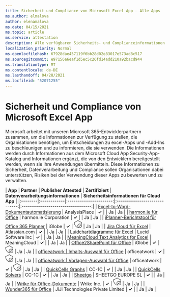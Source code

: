 ```yaml
---
title: Sicherheit und Compliance von Microsoft Excel App – Alle Apps
ms.author: elmalova
author: elenamalova
ms.date: 04/15/2021
ms.topic: article
ms.service: attestation
description: Alle verfügbaren Sicherheits- und Complianceinformationen für alle Microsoft Excel-Apps.
localization_priority: Normal
ms.openlocfilehash: 67928dae457119f6bb28d02e83017e573ad8c517
ms.sourcegitcommit: e97156a6eaf1d5ec5c26fd14add210a92bacd944
ms.translationtype: MT
ms.contentlocale: de-DE
ms.lasthandoff: 04/28/2021
ms.locfileid: "52071255"
---
```

# <a name="microsoft-excel-app-security-and-compliance"></a>Sicherheit und Compliance von Microsoft Excel App

Microsoft arbeitet mit unseren Microsoft 365-Entwicklerpartnern zusammen, um die Informationen zur Verfügung zu stellen, die Organisationen benötigen, um Entscheidungen zu excel-Apps und -Add-Ins zu beschleunigen und zu informieren, die sie verwenden. Die Informationen werden durch Informationen aus dem Microsoft Cloud App Security-App-Katalog und Informationen ergänzt, die von den Entwicklern bereitgestellt werden, wenn sie ihre Anwendungen übermitteln. [](https://www.microsoft.com/en-us/enterprise-mobility-security/cloud-app-security) Diese Informationen zu Sicherheit, Datenverarbeitung und Compliance sollen Organisationen dabei unterstützen, Risiken bei der Verwendung dieser Apps zu bewerten und zu verwalten.

| **App** | **Partner** | **Publisher Attested** | **Zertifiziert** | **Datenverarbeitungsinformationen** | **Sicherheitsinformationen für Cloud App** |
|:--------|:------------|:----------------------:|:-----------------------------:|:----------------------------------:|
| [Excel-to-Word-Dokumentautomatisierung](./analysisplace-excel-to-word-document-automation.md) | AnalysisPlace | **✓** |  | Ja | Ja |
| [harmon.ie für Office](./harmonie-corporation-for-office.md) | harmon.ie Corporation | **✓** |  | Ja | Ja |
| [iPlanner-Berichtstool für Office 365 Planner](./iglobe-iplanner-reporting-tool-for-office-365-planner.md) | iGlobe | **✓** | <img alt="Certified application badge" src="../media/certified-badge.png" height="25" width="25" /> | Ja | Ja |
| [Jira Cloud für Excel](./atlassiancom-jira-cloud-for-excel.md) | Atlassian.com | **✓** |  | Ja | Ja |
| [Luidchartdiagramme für Excel](./lucid-software-inc-lucidchart-diagrams-for-excel.md) | Lucid Software Inc | **✓** |  | Ja | Ja |
| [MeaningCloud Text Analytics for Excel](./meaningcloud-text-analytics-for-excel.md) | MeaningCloud | **✓** |  | Ja | Ja |
| [Office2SharePoint für Office](./iglobe-office2sharepoint-for-office.md) | iGlobe | **✓** | <img alt="Certified application badge" src="../media/certified-badge.png" height="25" width="25" /> | Ja | Ja |
| [officeatwork | Inhalts-Auswahl für Office](./officeatwork-officeatworkcontent-chooser-for-office.md) | officeatwork | **✓** | <img alt="Certified application badge" src="../media/certified-badge.png" height="25" width="25" /> | Ja | Ja |
| [officeatwork | Vorlagen-Auswahl für Office](./officeatwork-officeatworktemplate-chooser-for-office.md) | officeatwork | **✓** | <img alt="Certified application badge" src="../media/certified-badge.png" height="25" width="25" /> | Ja | Ja |
| [QuickCells Graphs](./cc-1c-quickcells-graphs.md) | CC-1C | **✓** |  | Ja | Ja |
| [QuickCells Solvers](./cc-1c-quickcells-solvers.md) | CC-1C | **✓** |  | Ja | Ja |
| [Sheetgo](./sheetgo-europe-sl.md) | SHEETGO EUROPE SL | **✓** |  | Ja | Ja |
| [Wrike für Office-Dokumente](./wrike-inc-for-office-documents.md) | Wrike Inc. | **✓** | <img alt="Certified application badge" src="../media/certified-badge.png" height="25" width="25" /> | Ja | Ja |
| [Wunder365 für Office](./jiji-technologies-private-limited-wunder365-for-office.md) | JiJi Technologies Private Limited | **✓** |  | Ja | Ja |

